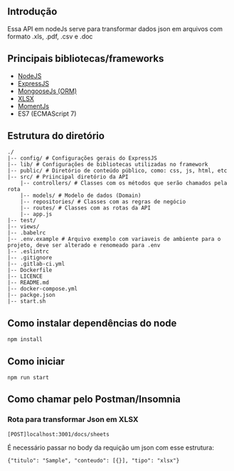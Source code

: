 ## Introdução
Essa API em nodeJs serve para transformar dados json em arquivos com formato .xls, .pdf, .csv e .doc

## Principais bibliotecas/frameworks

*  [NodeJS](https://nodejs.org/en/)
*  [ExpressJS](https://expressjs.com/pt-br/)
*  [MongooseJs (ORM)](https://mongoosejs.com/)
*  [XLSX](https://github.com/SheetJS/sheetjs)
*  [MomentJs](https://momentjs.com/)
*  ES7 (ECMAScript 7)

## Estrutura do diretório
```
./
|-- config/ # Configurações gerais do ExpressJS 
|-- lib/ # Configurações de bibliotecas utilizadas no framework
|-- public/ # Diretório de conteúdo público, como: css, js, html, etc
|-- src/ # Priincipal diretório da API
    |-- controllers/ # Classes com os métodos que serão chamados pela rota
    |-- models/ # Modelo de dados (Domain)
    |-- repositories/ # Classes com as regras de negócio
    |-- routes/ # Classes com as rotas da API
    |-- app.js
|-- test/
|-- views/
|-- .babelrc
|-- .env.example # Arquivo exemplo com variaveis de ambiente para o projeto, deve ser alterado e renomeado para .env
|-- .eslintrc
|-- .gitignore
|-- .gitlab-ci.yml
|-- Dockerfile
|-- LICENCE
|-- README.md
|-- docker-compose.yml
|-- packge.json
|-- start.sh
```

## Como instalar dependências do node
`npm install`

## Como iniciar
`npm run start`

## Como chamar pelo Postman/Insomnia

### Rota para transformar Json em XLSX

`[POST]localhost:3001/docs/sheets`

É necessário passar no body da requição um json com esse estrutura:

`{"titulo": "Sample", "conteudo": [{}], "tipo": "xlsx"}`



